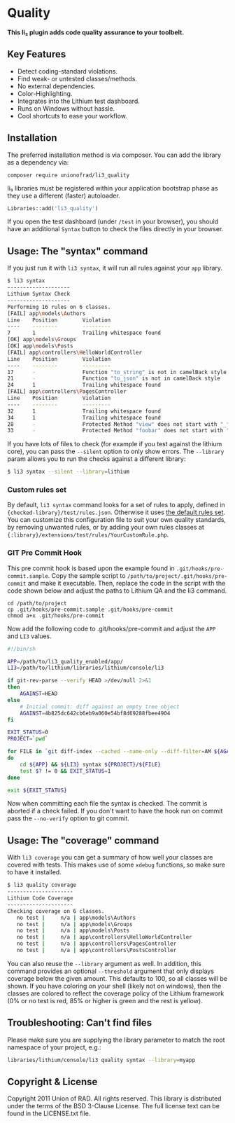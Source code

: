 # Quality
**This li₃ plugin adds code quality assurance to your toolbelt.**

## Key Features

- Detect coding-standard violations.
- Find weak- or untested classes/methods.
- No external dependencies.
- Color-Highlighting.
- Integrates into the Lithium test dashboard.
- Runs on Windows without hassle.
- Cool shortcuts to ease your workflow.

## Installation

The preferred installation method is via composer. You can add
the library as a dependency via:

```
composer require unionofrad/li3_quality
```

li₃ libraries must be registered within your application bootstrap phase 
as they use a different (faster) autoloader. 

```php
Libraries::add('li3_quality')
```

If you open the test dashboard (under `/test` in your browser), you should 
have an additional `Syntax` button to check the files directly in your browser.

## Usage: The "syntax" command

If you just run it with `li3 syntax`, it will run all rules against your `app` library.

```bash
$ li3 syntax
--------------------
Lithium Syntax Check
--------------------
Performing 16 rules on 6 classes.
[FAIL] app\models\Authors
Line    Position        Violation
----    --------        ---------
7       1               Trailing whitespace found
[OK] app\models\Groups
[OK] app\models\Posts
[FAIL] app\controllers\HelloWorldController
Line    Position        Violation
----    --------        ---------
17      -               Function "to_string" is not in camelBack style
21      -               Function "to_json" is not in camelBack style
24      1               Trailing whitespace found
[FAIL] app\controllers\PagesController
Line    Position        Violation
----    --------        ---------
32      1               Trailing whitespace found
34      1               Trailing whitespace found
28      -               Protected Method "view" does not start with "_"
33      -               Protected Method "foobar" does not start with "_"
```

If you have lots of files to check (for example if you test against the lithium core), you can pass the `--silent` option to only show errors. The `--library` param allows you to run the checks against a different library:

```bash
$ li3 syntax --silent --library=lithium
```

### Custom rules set

By default, `li3 syntax` command looks for a set of rules to apply, defined in `{checked-library}/test/rules.json`. Otherwise it uses [the default rules set](https://github.com/UnionOfRAD/li3_quality/blob/master/test/defaultRules.json).
You can customize this configuration file to suit your own quality standards, by removing unwanted rules, or by adding your own rules classes at `{:library}/extensions/test/rules/YourCustomRule.php`.

### GIT Pre Commit Hook

This pre commit hook is based upon the example found in `.git/hooks/pre-commit.sample`. Copy the sample script to `/path/to/project/.git/hooks/pre-commit` and make it executable. Then, replace the code in the script with the code shown below and adjust the paths to Lithium QA and the li3 command.

```
cd /path/to/project
cp .git/hooks/pre-commit.sample .git/hooks/pre-commit
chmod a+x .git/hooks/pre-commit
```

Now add the following code to .git/hooks/pre-commit and adjust the `APP` and `LI3` values.

```bash
#!/bin/sh

APP=/path/to/li3_quality_enabled/app/
LI3=/path/to/lithium/libraries/lithium/console/li3

if git-rev-parse --verify HEAD >/dev/null 2>&1
then
    AGAINST=HEAD
else
    # Initial commit: diff against an empty tree object
    AGAINST=4b825dc642cb6eb9a060e54bf8d69288fbee4904
fi

EXIT_STATUS=0
PROJECT=`pwd`

for FILE in `git diff-index --cached --name-only --diff-filter=AM ${AGAINST}`
do
    cd ${APP} && ${LI3} syntax ${PROJECT}/${FILE}
    test $? != 0 && EXIT_STATUS=1
done

exit ${EXIT_STATUS}
```

Now when committing each file the syntax is checked. The commit is aborted if a check failed. If you don't want to have the hook run on commit pass the `--no-verify` option to git commit.

## Usage: The "coverage" command

With `li3 coverage` you can get a summary of how well your classes are covered with tests. This makes use of some `xdebug` functions, so make sure to have it installed.

```bash
$ li3 quality coverage
---------------------
Lithium Code Coverage
---------------------
Checking coverage on 6 classes.
   no test |     n/a | app\models\Authors
   no test |     n/a | app\models\Groups
   no test |     n/a | app\models\Posts
   no test |     n/a | app\controllers\HelloWorldController
   no test |     n/a | app\controllers\PagesController
   no test |     n/a | app\controllers\PostsController
```

You can also reuse the `--library` argument as well. In addition, this command provides an optional `--threshold` argument that only displays coverage below the given amount. This defaults to 100, so all classes will be shown. If you have coloring on your shell (likely not on windows), then the classes are colored to reflect the coverage policy of the Lithium framework (0% or no test is red, 85% or higher is green and the rest is yellow).

## Troubleshooting: Can't find files

Please make sure you are supplying the library parameter to 
match the root namespace of your project, e.g.:

```bash
libraries/lithium/console/li3 quality syntax --library=myapp
```

## Copyright & License

Copyright 2011 Union of RAD. All rights reserved. This library
is distributed under the terms of the BSD 3-Clause License. The
full license text can be found in the LICENSE.txt file.
